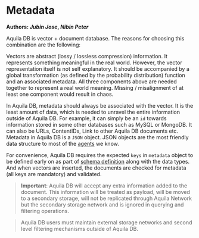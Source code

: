 # Metadata

**Authors:  *Jubin Jose*, *Nibin Peter***



Aquila DB is vector + document database. The reasons for choosing this combination are the following:



Vectors are abstract (lossy / lossless compression) information. It represents something meaningful in the real world. However, the vector representation itself is not self explanatory. It should be accompanied by a global transformation (as defined by the probability distribution) function and an associated metadata. All three components above are needed together to represent a real world meaning. Missing / misalignment of at least one component would result in chaos.



In Aquila DB, metadata should always be associated with the vector. It is the least amount of data, which is needed to unravel the entire information outside of Aquila DB. For example, it can simply be an `id` towards information stored in some other databases such as MySQL or MongoDB. It can also be URLs, ContentIDs, Link to other Aquila DB documents etc. Metadata in Aquila DB is a `JSON` object. JSON objects are the most friendly data structure to most of the [agents](https://en.wikipedia.org/wiki/Agent_(economics)) we know.



For convenience, Aquila DB requires the expected `keys` in `metadata` object to be defined early on as part of [schema definition](https://github.com/Aquila-Network/specs/blob/main/adb/Schema.md#schema-definition) along with the data types. And when vectors are inserted, the documents are checked for metadata (all keys are mandatory) and validated. 



> **Important**: Aquila DB will accept any extra information added to the document. This information will be treated as payload, will be moved to a secondary storage, will not be replicated through Aquila Network but the secondary storage network and is ignored in querying and filtering operations.

> Aquila DB users must maintain external storage networks and second level filtering mechanisms outside of Aquila DB.

